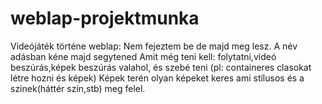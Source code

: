 # weblap-projektmunka
Videójáték történe weblap:
Nem fejeztem be de majd meg lesz.
A név adásban kéne majd segytened
Amit még teni kell:
folytatni,videó beszúrás,képek beszúrás valahol, és szebé teni (pl: containeres clasokat létre hozni és képek)
Képek terén olyan képeket keres ami stílusos és a szinek(háttér szín,stb) meg felel.